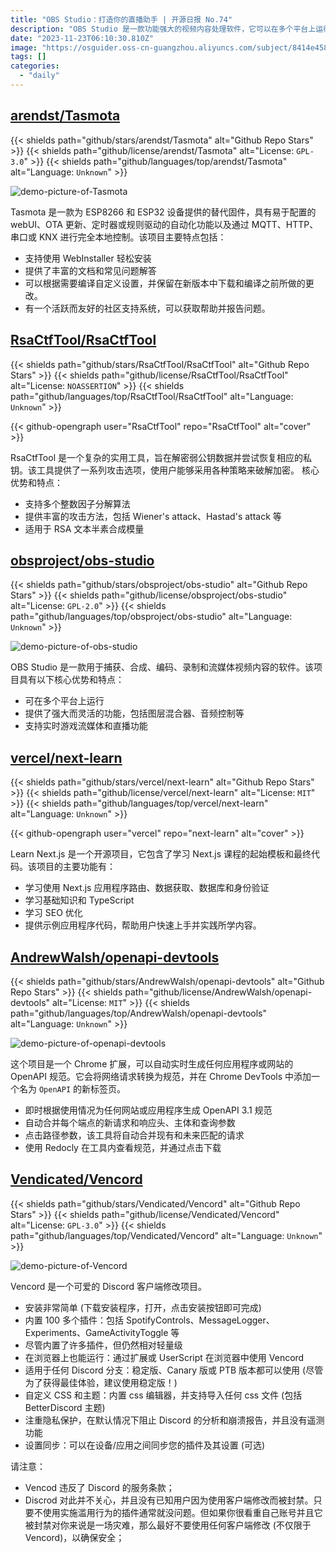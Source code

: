```yaml
---
title: "OBS Studio：打造你的直播助手 | 开源日报 No.74"
description: "OBS Studio 是一款功能强大的视频内容处理软件，它可以在多个平台上运行，具备图层混合器、音频控制等强大而灵活的功能。它还支持实时游戏流媒体和直播功能，让你可以轻松捕获、合成、编码、录制和流媒体视频内容。无论你是想录制游戏视频还是直播你的精彩时刻，OBS Studio 都是你的不二选择。快来体验一下吧！"
date: "2023-11-23T06:10:30.810Z"
image: "https://osguider.oss-cn-guangzhou.aliyuncs.com/subject/8414e4582551622bb3e46916e06a9508.png"
tags: []
categories:
  - "daily"
---
```


## [arendst/Tasmota](https://github.com/arendst/Tasmota)

{{< shields path="github/stars/arendst/Tasmota" alt="Github Repo Stars" >}} {{< shields path="github/license/arendst/Tasmota" alt="License: `GPL-3.0`" >}} {{< shields path="github/languages/top/arendst/Tasmota" alt="Language: `Unknown`" >}}

![demo-picture-of-Tasmota](https://picgo-daily.oss-cn-guangzhou.aliyuncs.com/picgo-daily/2023/f4b261d05046323bb17566e1db6dc38f.png)

Tasmota 是一款为 ESP8266 和 ESP32 设备提供的替代固件，具有易于配置的 webUI、OTA 更新、定时器或规则驱动的自动化功能以及通过 MQTT、HTTP、串口或 KNX 进行完全本地控制。该项目主要特点包括：

- 支持使用 WebInstaller 轻松安装
- 提供了丰富的文档和常见问题解答
- 可以根据需要编译自定义设置，并保留在新版本中下载和编译之前所做的更改。
- 有一个活跃而友好的社区支持系统，可以获取帮助并报告问题。
  
## [RsaCtfTool/RsaCtfTool](https://github.com/RsaCtfTool/RsaCtfTool)

{{< shields path="github/stars/RsaCtfTool/RsaCtfTool" alt="Github Repo Stars" >}} {{< shields path="github/license/RsaCtfTool/RsaCtfTool" alt="License: `NOASSERTION`" >}} {{< shields path="github/languages/top/RsaCtfTool/RsaCtfTool" alt="Language: `Unknown`" >}}

{{< github-opengraph user="RsaCtfTool" repo="RsaCtfTool" alt="cover" >}}

RsaCtfTool 是一个复杂的实用工具，旨在解密弱公钥数据并尝试恢复相应的私钥。该工具提供了一系列攻击选项，使用户能够采用各种策略来破解加密。
核心优势和特点：

- 支持多个整数因子分解算法
- 提供丰富的攻击方法，包括 Wiener's attack、Hastad's attack 等
- 适用于 RSA 文本半素合成模量
  
## [obsproject/obs-studio](https://github.com/obsproject/obs-studio)

{{< shields path="github/stars/obsproject/obs-studio" alt="Github Repo Stars" >}} {{< shields path="github/license/obsproject/obs-studio" alt="License: `GPL-2.0`" >}} {{< shields path="github/languages/top/obsproject/obs-studio" alt="Language: `Unknown`" >}}

![demo-picture-of-obs-studio](https://picgo-daily.oss-cn-guangzhou.aliyuncs.com/picgo-daily/2023/6bbc09a41bc1073f778863d62ceca5d2.png)

OBS Studio 是一款用于捕获、合成、编码、录制和流媒体视频内容的软件。该项目具有以下核心优势和特点：

- 可在多个平台上运行
- 提供了强大而灵活的功能，包括图层混合器、音频控制等
- 支持实时游戏流媒体和直播功能
  
## [vercel/next-learn](https://github.com/vercel/next-learn)

{{< shields path="github/stars/vercel/next-learn" alt="Github Repo Stars" >}} {{< shields path="github/license/vercel/next-learn" alt="License: `MIT`" >}} {{< shields path="github/languages/top/vercel/next-learn" alt="Language: `Unknown`" >}}

{{< github-opengraph user="vercel" repo="next-learn" alt="cover" >}}

Learn Next.js 是一个开源项目，它包含了学习 Next.js 课程的起始模板和最终代码。该项目的主要功能有：

- 学习使用 Next.js 应用程序路由、数据获取、数据库和身份验证
- 学习基础知识和 TypeScript
- 学习 SEO 优化
- 提供示例应用程序代码，帮助用户快速上手并实践所学内容。
  
## [AndrewWalsh/openapi-devtools](https://github.com/AndrewWalsh/openapi-devtools)

{{< shields path="github/stars/AndrewWalsh/openapi-devtools" alt="Github Repo Stars" >}} {{< shields path="github/license/AndrewWalsh/openapi-devtools" alt="License: `MIT`" >}} {{< shields path="github/languages/top/AndrewWalsh/openapi-devtools" alt="Language: `Unknown`" >}}

![demo-picture-of-openapi-devtools](https://picgo-daily.oss-cn-guangzhou.aliyuncs.com/picgo-daily/2023/cfa500f8ccfadeed75cfb7e972c2f80b.png)

这个项目是一个 Chrome 扩展，可以自动实时生成任何应用程序或网站的 OpenAPI 规范。它会将网络请求转换为规范，并在 Chrome DevTools 中添加一个名为 `OpenAPI` 的新标签页。

- 即时根据使用情况为任何网站或应用程序生成 OpenAPI 3.1 规范
- 自动合并每个端点的新请求和响应头、主体和查询参数
- 点击路径参数，该工具将自动合并现有和未来匹配的请求
- 使用 Redocly 在工具内查看规范，并通过点击下载
  
## [Vendicated/Vencord](https://github.com/Vendicated/Vencord)

{{< shields path="github/stars/Vendicated/Vencord" alt="Github Repo Stars" >}} {{< shields path="github/license/Vendicated/Vencord" alt="License: `GPL-3.0`" >}} {{< shields path="github/languages/top/Vendicated/Vencord" alt="Language: `Unknown`" >}}

![demo-picture-of-Vencord](https://osguider.oss-cn-guangzhou.aliyuncs.com/subject/9901d078167ae360e2346655bb559aa2.png)

Vencord 是一个可爱的 Discord 客户端修改项目。

- 安装非常简单 (下载安装程序，打开，点击安装按钮即可完成)
- 内置 100 多个插件：包括 SpotifyControls、MessageLogger、Experiments、GameActivityToggle 等
- 尽管内置了许多插件，但仍然相对轻量级
- 在浏览器上也能运行：通过扩展或 UserScript 在浏览器中使用 Vencord
- 适用于任何 Discord 分支：稳定版、Canary 版或 PTB 版本都可以使用 (尽管为了获得最佳体验，建议使用稳定版！)
- 自定义 CSS 和主题：内置 css 编辑器，并支持导入任何 css 文件 (包括 BetterDiscord 主题)
- 注重隐私保护，在默认情况下阻止 Discord 的分析和崩溃报告，并且没有遥测功能
- 设置同步：可以在设备/应用之间同步您的插件及其设置 (可选)

请注意：

- Vencod 违反了 Discord 的服务条款；
- Discrod 对此并不关心，并且没有已知用户因为使用客户端修改而被封禁。只要不使用实施滥用行为的插件通常就没问题。但如果你很看重自己账号并且它被封禁对你来说是一场灾难，那么最好不要使用任何客户端修改 (不仅限于 Vencord)，以确保安全；
  